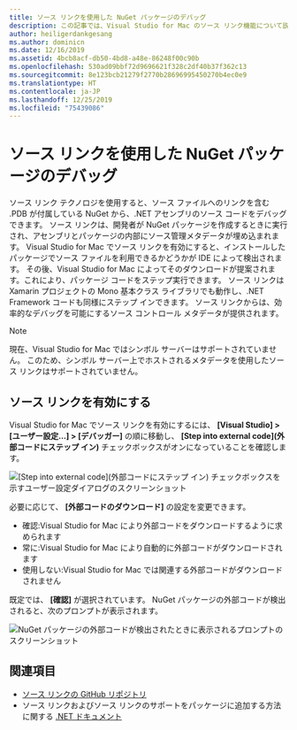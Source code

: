 ```yaml
---
title: ソース リンクを使用した NuGet パッケージのデバッグ
description: この記事では、Visual Studio for Mac のソース リンク機能について説明します。
author: heiligerdankgesang
ms.author: dominicn
ms.date: 12/16/2019
ms.assetid: 4bcb8acf-db50-4bd8-a48e-86248f00c90b
ms.openlocfilehash: 530ad09bbf72d9696621f328c2df40b37f362c13
ms.sourcegitcommit: 8e123bcb21279f2770b28696995450270b4ec0e9
ms.translationtype: HT
ms.contentlocale: ja-JP
ms.lasthandoff: 12/25/2019
ms.locfileid: "75439086"
---
```

# <a name="debugging-into-nuget-packages-with-source-link"></a>ソース リンクを使用した NuGet パッケージのデバッグ

ソース リンク テクノロジを使用すると、ソース ファイルへのリンクを含む .PDB が付属している NuGet から、.NET アセンブリのソース コードをデバッグできます。 ソース リンクは、開発者が NuGet パッケージを作成するときに実行され、アセンブリとパッケージの内部にソース管理メタデータが埋め込まれます。 Visual Studio for Mac でソース リンクを有効にすると、インストールしたパッケージでソース ファイルを利用できるかどうかが IDE によって検出されます。 その後、Visual Studio for Mac によってそのダウンロードが提案されます。これにより、パッケージ コードをステップ実行できます。 ソース リンクは Xamarin プロジェクトの Mono 基本クラス ライブラリでも動作し、.NET Framework コードも同様にステップ インできます。 ソース リンクからは、効率的なデバッグを可能にするソース コントロール メタデータが提供されます。

> [!NOTE]
> 現在、Visual Studio for Mac ではシンボル サーバーはサポートされていません。 このため、シンボル サーバー上でホストされるメタデータを使用したソース リンクはサポートされていません。

## <a name="enable-source-link"></a>ソース リンクを有効にする

Visual Studio for Mac でソース リンクを有効にするには、 **[Visual Studio] > [ユーザー設定...] > [デバッガー]** の順に移動し、 **[Step into external code]\(外部コードにステップ イン\)** チェックボックスがオンになっていることを確認します。

![[Step into external code]\(外部コードにステップ イン\) チェックボックスを示すユーザー設定ダイアログのスクリーンショット](media/source-link1.png)

必要に応じて、 **[外部コードのダウンロード]** の設定を変更できます。
* 確認:Visual Studio for Mac により外部コードをダウンロードするように求められます
* 常に:Visual Studio for Mac により自動的に外部コードがダウンロードされます
* 使用しない:Visual Studio for Mac では関連する外部コードがダウンロードされません

既定では、 **[確認]** が選択されています。 NuGet パッケージの外部コードが検出されると、次のプロンプトが表示されます。

![NuGet パッケージの外部コードが検出されたときに表示されるプロンプトのスクリーンショット](media/source-link2.png)


## <a name="see-also"></a>関連項目

- [ソース リンクの GitHub リポジトリ](https://github.com/dotnet/sourcelink/blob/master/README.md)
- ソース リンクおよびソース リンクのサポートをパッケージに追加する方法に関する [.NET ドキュメント](https://docs.microsoft.com/dotnet/standard/library-guidance/sourcelink)
